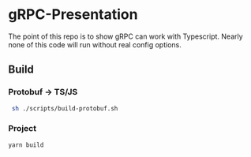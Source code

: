 # gRPC-Presentation

The point of this repo is to show gRPC can work with Typescript. Nearly none of this code will run without real config options.

## Build

### Protobuf -> TS/JS

```bash
 sh ./scripts/build-protobuf.sh
```

### Project

```bash
yarn build
```
